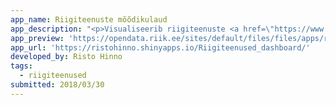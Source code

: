 ```yaml
---
app_name: Riigiteenuste mõõdikulaud
app_description: "<p>Visualiseerib riigiteenuste <a href=\"https://www.riigiteenused.ee/api/et/all\" rel=\"nofollow\">API</a>s olevaid andmeid.\_</p>\n<p>Visualizes data from public service <a href=\"https://www.riigiteenused.ee/api/et/all\" rel=\"nofollow\">API</a>.</p>\n"
app_preview: 'https://opendata.riik.ee/sites/default/files/files/apps/rt.PNG'
app_url: 'https://ristohinno.shinyapps.io/Riigiteenused_dashboard/'
developed_by: Risto Hinno
tags:
  - riigiteenused
submitted: 2018/03/30
---
```

